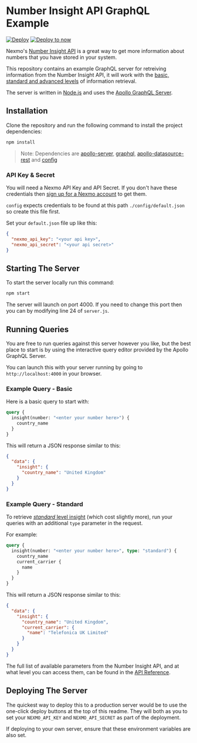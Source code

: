 # Number Insight API GraphQL Example

[![Deploy](https://www.herokucdn.com/deploy/button.svg)](https://nexmo.dev/ni-graphql-heroku) [![Deploy to now](https://deploy.now.sh/static/button.svg)](https://nexmo.dev/ni-graphql-now)

Nexmo's [Number Insight API](https://developer.nexmo.com/number-insight/overview) is a great way to get more information about numbers that you have stored in your system.

This repository contains an example GraphQL server for retreiving information from the Number Insight API, it will work with the [basic, standard and advanced levels](https://developer.nexmo.com/number-insight/overview#basic-standard-and-advanced-apis) of information retrieval.

The server is written in [Node.js](https://nodejs.org) and uses the [Apollo GraphQL Server](https://www.apollographql.com/).

## Installation

Clone the repository and run the following command to install the project dependencies:

```bash
npm install
```

> Note: Dependencies are [apollo-server](https://www.npmjs.com/package/apollo-server), [graphql](https://www.npmjs.com/package/graphql), [apollo-datasource-rest](https://www.npmjs.com/package/apollo-datasource-rest) and [config](https://www.npmjs.com/package/config)

### API Key & Secret

You will need a Nexmo API Key and API Secret. If you don't have these credentials then [sign up for a Nexmo account](https://dashboard.nexmo.com/sign-up) to get them.

`config` expects credentials to be found at this path `./config/default.json` so create this file first.

Set your `default.json` file up like this:

```json
{
  "nexmo_api_key": "<your api key>",
  "nexmo_api_secret": "<your api secret>"
}
```

## Starting The Server

To start the server locally run this command:

```bash
npm start
```

The server will launch on port 4000. If you need to change this port then you can by modifying line 24 of `server.js`.

## Running Queries

You are free to run queries against this server however you like, but the best place to start is by using the interactive query editor provided by the Apollo GraphQL Server.

You can launch this with your server running by going to `http://localhost:4000` in your browser.

### Example Query - Basic

Here is a basic query to start with:

```graphql
query {
  insight(number: "<enter your number here>") {
    country_name
  }
}
```

This will return a JSON response similar to this:

```json
{
  "data": {
    "insight": {
      "country_name": "United Kingdom"
    }
  }
}
```

### Example Query - Standard

To retrieve [_standard_ level insight](https://developer.nexmo.com/number-insight/code-snippets/number-insight-standard) (which cost slightly more), run your queries with an additional `type` parameter in the request.

For example:

```graphql
query {
  insight(number: "<enter your number here>", type: "standard") {
    country_name
    current_carrier {
      name
    }
  }
}
```

This will return a JSON response similar to this:

```json
{
  "data": {
    "insight": {
      "country_name": "United Kingdom",
      "current_carrier": {
        "name": "Telefonica UK Limited"
      }
    }
  }
}
```

The full list of available parameters from the Number Insight API, and at what level you can access them, can be found in the [API Reference](https://developer.nexmo.com/api/number-insight).

## Deploying The Server

The quickest way to deploy this to a production server would be to use the one-click deploy buttons at the top of this readme. They will both as you to set your `NEXMO_API_KEY` and `NEXMO_API_SECRET` as part of the deployment.

If deploying to your own server, ensure that these environment variables are also set.
